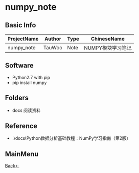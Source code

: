 # numpy_note

## Basic Info
ProjectName | Author | Type | ChineseName
--- | --- | --- | ---
numpy_note | TauWoo | Note | NUMPY模块学习笔记

## Software
- Python2.7 with pip
- pip install numpy

## Folders
- docs 阅读资料

## Reference
- .\docs\Python数据分析基础教程：NumPy学习指南（第2版）

## MainMenu
[Back<-](https://github.com/TauWu/backend_learning_notes)